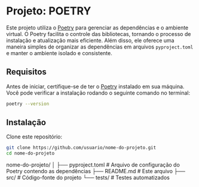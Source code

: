 # Projeto: POETRY

Este projeto utiliza o [Poetry](https://python-poetry.org/) para gerenciar as dependências e o ambiente virtual. O Poetry facilita o controle das bibliotecas, tornando o processo de instalação e atualização mais eficiente. Além disso, ele oferece uma maneira simples de organizar as dependências em arquivos `pyproject.toml` e manter o ambiente isolado e consistente.

## Requisitos

Antes de iniciar, certifique-se de ter o [Poetry](https://python-poetry.org/docs/#installation) instalado em sua máquina. Você pode verificar a instalação rodando o seguinte comando no terminal:

```bash
poetry --version

````
## Instalação

Clone este repositório:

```bash
git clone https://github.com/usuario/nome-do-projeto.git
cd nome-do-projeto
````

nome-do-projeto/
│
├── pyproject.toml  # Arquivo de configuração do Poetry contendo as dependências
├── README.md       # Este arquivo
├── src/            # Código-fonte do projeto
└── tests/          # Testes automatizados


